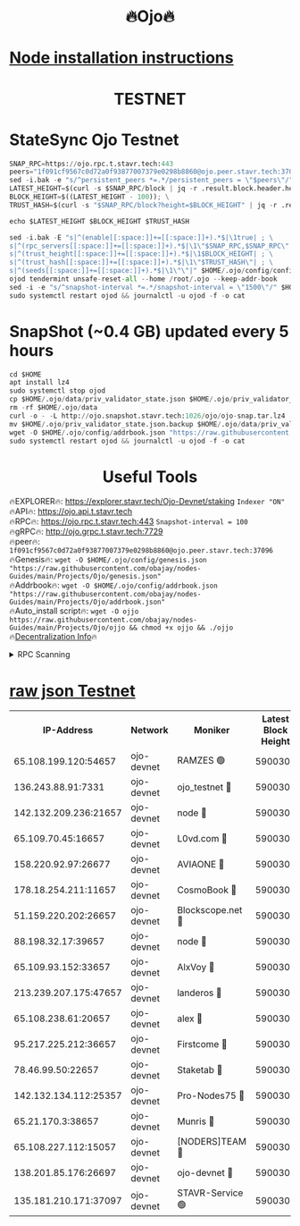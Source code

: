 <h1 align="center"> 🔥Ojo🔥</h1>

[Node installation instructions](https://github.com/obajay/nodes-Guides/tree/main/Projects/Ojo)
=

<h1 align="center"> TESTNET</h1>

# StateSync Ojo Testnet
```python
SNAP_RPC=https://ojo.rpc.t.stavr.tech:443
peers="1f091cf9567c0d72a0f93877007379e0298b8860@ojo.peer.stavr.tech:37096"
sed -i.bak -e "s/^persistent_peers *=.*/persistent_peers = \"$peers\"/" $HOME/.ojo/config/config.toml
LATEST_HEIGHT=$(curl -s $SNAP_RPC/block | jq -r .result.block.header.height); \
BLOCK_HEIGHT=$((LATEST_HEIGHT - 100)); \
TRUST_HASH=$(curl -s "$SNAP_RPC/block?height=$BLOCK_HEIGHT" | jq -r .result.block_id.hash)

echo $LATEST_HEIGHT $BLOCK_HEIGHT $TRUST_HASH

sed -i.bak -E "s|^(enable[[:space:]]+=[[:space:]]+).*$|\1true| ; \
s|^(rpc_servers[[:space:]]+=[[:space:]]+).*$|\1\"$SNAP_RPC,$SNAP_RPC\"| ; \
s|^(trust_height[[:space:]]+=[[:space:]]+).*$|\1$BLOCK_HEIGHT| ; \
s|^(trust_hash[[:space:]]+=[[:space:]]+).*$|\1\"$TRUST_HASH\"| ; \
s|^(seeds[[:space:]]+=[[:space:]]+).*$|\1\"\"|" $HOME/.ojo/config/config.toml
ojod tendermint unsafe-reset-all --home /root/.ojo --keep-addr-book
sed -i -e "s/^snapshot-interval *=.*/snapshot-interval = \"1500\"/" $HOME/.ojo/config/app.toml
sudo systemctl restart ojod && journalctl -u ojod -f -o cat
```
# SnapShot (~0.4 GB) updated every 5 hours
```python
cd $HOME
apt install lz4
sudo systemctl stop ojod
cp $HOME/.ojo/data/priv_validator_state.json $HOME/.ojo/priv_validator_state.json.backup
rm -rf $HOME/.ojo/data
curl -o - -L http://ojo.snapshot.stavr.tech:1026/ojo/ojo-snap.tar.lz4 | lz4 -c -d - | tar -x -C $HOME/.ojo --strip-components 2
mv $HOME/.ojo/priv_validator_state.json.backup $HOME/.ojo/data/priv_validator_state.json
wget -O $HOME/.ojo/config/addrbook.json "https://raw.githubusercontent.com/obajay/nodes-Guides/main/Projects/Ojo/addrbook.json"
sudo systemctl restart ojod && journalctl -u ojod -f -o cat
```
 <h1 align="center"> Useful Tools</h1>

🔥EXPLORER🔥:        https://explorer.stavr.tech/Ojo-Devnet/staking        `Indexer "ON"` \
🔥API🔥:                     https://ojo.api.t.stavr.tech \
🔥RPC🔥:                    https://ojo.rpc.t.stavr.tech:443              `Snapshot-interval = 100` \
🔥gRPC🔥:                  http://ojo.grpc.t.stavr.tech:7729 \
🔥peer🔥:                   `1f091cf9567c0d72a0f93877007379e0298b8860@ojo.peer.stavr.tech:37096` \
🔥Genesis🔥:    ```wget -O $HOME/.ojo/config/genesis.json "https://raw.githubusercontent.com/obajay/nodes-Guides/main/Projects/Ojo/genesis.json"``` \
🔥Addrbook🔥:    ```wget -O $HOME/.ojo/config/addrbook.json "https://raw.githubusercontent.com/obajay/nodes-Guides/main/Projects/Ojo/addrbook.json"``` \
🔥Auto_install script🔥: ```wget -O ojjo https://raw.githubusercontent.com/obajay/nodes-Guides/main/Projects/Ojo/ojjo && chmod +x ojjo && ./ojjo``` \
🔥[Decentralization Info](https://github.com/obajay/StateSync-snapshots/tree/main/Projects/Ojo/Decentralization)🔥



<details>
<summary>RPC Scanning</summary>

<h2 align="center"> We scan nodes in real time every 4 hours. And we provide the final result of RPC endpoints.
We cannot influence the operation of these nodes in any way. </h2>


```python
If Voting Power is higher than 0 --> then the Node is a validator of the network and may be subject to attack and be a potential threat to the chain.
```
```python
We marked such validators with a red symbol
```

</details>

[raw json Testnet](https://rpc-check.ojot.stavr.tech/ojot/rpc-ojot-result.json)
=


<table><tr><th>IP-Address</th><th>Network</th><th>Moniker</th><th>Latest Block Height</th><th>Earliest Block Height</th><th>Catching Up</th><th>Tx Index</th><th>Voting Power</th><th>Scan Time</th></tr><tr><td>65.108.199.120:54657</td><td>ojo-devnet</td><td>RAMZES 🟢</td><td>5900301</td><td>306156</td><td>False</td><td>on</td><td>0</td><td>2024-03-16T00:11:49.318478939UTC</td></tr><tr><td>136.243.88.91:7331</td><td>ojo-devnet</td><td>ojo_testnet 🔴</td><td>5900302</td><td>308845</td><td>False</td><td>on</td><td>1000</td><td>2024-03-16T00:11:56.794934433UTC</td></tr><tr><td>142.132.209.236:21657</td><td>ojo-devnet</td><td>node 🔴</td><td>5900304</td><td>350001</td><td>False</td><td>on</td><td>1999</td><td>2024-03-16T00:12:08.090728396UTC</td></tr><tr><td>65.109.70.45:16657</td><td>ojo-devnet</td><td>L0vd.com 🔴</td><td>5900306</td><td>695918</td><td>False</td><td>off</td><td>998</td><td>2024-03-16T00:12:15.639229741UTC</td></tr><tr><td>158.220.92.97:26677</td><td>ojo-devnet</td><td>AVIAONE 🔴</td><td>5900304</td><td>2754001</td><td>False</td><td>on</td><td>19926</td><td>2024-03-16T00:12:05.280726072UTC</td></tr><tr><td>178.18.254.211:11657</td><td>ojo-devnet</td><td>CosmoBook 🔴</td><td>5900305</td><td>4392001</td><td>False</td><td>off</td><td>1047</td><td>2024-03-16T00:12:10.428474929UTC</td></tr><tr><td>51.159.220.202:26657</td><td>ojo-devnet</td><td>Blockscope.net 🔴</td><td>5900301</td><td>4425001</td><td>False</td><td>on</td><td>2097</td><td>2024-03-16T00:11:48.690297864UTC</td></tr><tr><td>88.198.32.17:39657</td><td>ojo-devnet</td><td>node 🔴</td><td>5900305</td><td>4710001</td><td>False</td><td>on</td><td>107345</td><td>2024-03-16T00:12:10.629925862UTC</td></tr><tr><td>65.109.93.152:33657</td><td>ojo-devnet</td><td>AlxVoy 🔴</td><td>5900304</td><td>4943001</td><td>False</td><td>on</td><td>6350855</td><td>2024-03-16T00:12:07.851639926UTC</td></tr><tr><td>213.239.207.175:47657</td><td>ojo-devnet</td><td>landeros 🔴</td><td>5900304</td><td>4967924</td><td>False</td><td>off</td><td>11083</td><td>2024-03-16T00:12:05.494543520UTC</td></tr><tr><td>65.108.238.61:20657</td><td>ojo-devnet</td><td>alex 🔴</td><td>5900301</td><td>5131001</td><td>False</td><td>on</td><td>11359</td><td>2024-03-16T00:11:49.013964169UTC</td></tr><tr><td>95.217.225.212:36657</td><td>ojo-devnet</td><td>Firstcome 🔴</td><td>5900302</td><td>5251946</td><td>False</td><td>on</td><td>13566</td><td>2024-03-16T00:11:54.553546407UTC</td></tr><tr><td>78.46.99.50:22657</td><td>ojo-devnet</td><td>Staketab 🔴</td><td>5900306</td><td>5668501</td><td>False</td><td>on</td><td>1276</td><td>2024-03-16T00:12:15.881263595UTC</td></tr><tr><td>142.132.134.112:25357</td><td>ojo-devnet</td><td>Pro-Nodes75 🔴</td><td>5900301</td><td>5800301</td><td>False</td><td>on</td><td>24651</td><td>2024-03-16T00:11:51.889622823UTC</td></tr><tr><td>65.21.170.3:38657</td><td>ojo-devnet</td><td>Munris 🔴</td><td>5900302</td><td>5800302</td><td>False</td><td>off</td><td>20123</td><td>2024-03-16T00:11:54.249156593UTC</td></tr><tr><td>65.108.227.112:15057</td><td>ojo-devnet</td><td>[NODERS]TEAM 🔴</td><td>5900306</td><td>5800306</td><td>False</td><td>off</td><td>9999</td><td>2024-03-16T00:12:15.033625460UTC</td></tr><tr><td>138.201.85.176:26697</td><td>ojo-devnet</td><td>ojo-devnet 🔴</td><td>5900306</td><td>5800306</td><td>False</td><td>on</td><td>1000024000</td><td>2024-03-16T00:12:15.289441448UTC</td></tr><tr><td>135.181.210.171:37097</td><td>ojo-devnet</td><td>STAVR-Service 🟢</td><td>5900301</td><td>5899501</td><td>False</td><td>on</td><td>0</td><td>2024-03-16T00:11:49.622566888UTC</td></tr></table>
